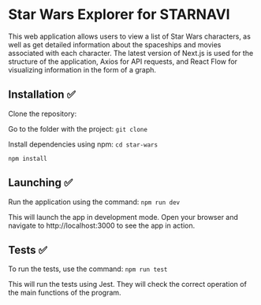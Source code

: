 # Star Wars Explorer for STARNAVI

This web application allows users to view a list of Star Wars characters, as well as get detailed information about the spaceships and movies associated with each character. The latest version of Next.js is used for the structure of the application, Axios for API requests, and React Flow for visualizing information in the form of a graph.

## Installation :white_check_mark:

Clone the repository:

Go to the folder with the project:
`git clone`

Install dependencies using npm:
`cd star-wars`

`npm install`

## Launching :white_check_mark:

Run the application using the command:
`npm run dev`

This will launch the app in development mode. Open your browser and navigate to http://localhost:3000 to see the app in action.

## Tests :white_check_mark:

To run the tests, use the command:
`npm run test`

This will run the tests using Jest. They will check the correct operation of the main functions of the program.
